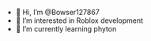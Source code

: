 - 👋 Hi, I’m @Bowser127867
- 👀 I’m interested in Roblox development
- 🌱 I’m currently learning phyton

<!---
Bowser127867/Bowser127867 is a ✨ special ✨ repository because its `README.md` (this file) appears on your GitHub profile.
You can click the Preview link to take a look at your changes.
--->
